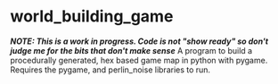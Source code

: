 # world_building_game
***NOTE: This is a work in progress.  Code is not "show ready" so don't judge me for***
***the bits that don't make sense***
A program to build a procedurally generated, hex based game map in python with pygame.  
Requires the pygame, and perlin_noise libraries to run.

